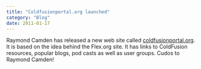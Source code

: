```yaml
---
title: "Coldfusionportal.org launched"
category: "Blog"
date: 2011-01-17
---
```



Raymond Camden has released a new web site called [coldfusionportal.org](http://www.coldfusionportal.org/). It is based on the idea behind the Flex.org site. It has links to ColdFusion resources, popular blogs, pod casts as well as user groups. Cudos to Raymond Camden!
